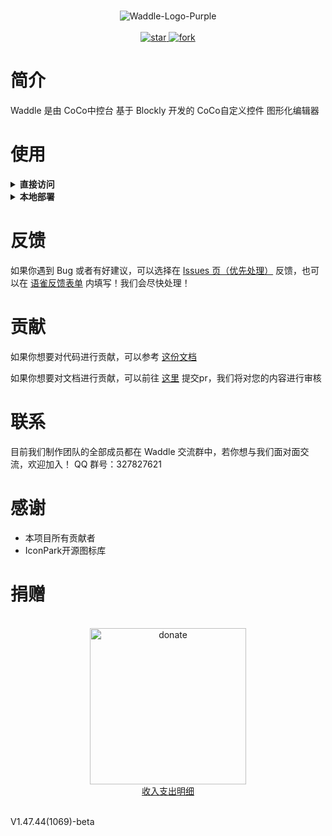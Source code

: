 <p align="center">
    <br>
    <img alt="Waddle-Logo-Purple" src="https://waddle.coco-central.cn/static/img/logo/logo-purple-full.png"/>
    <br>
    <br>
    <a href='https://gitee.com/coco-central/waddle/stargazers'>
    <img src='https://gitee.com/coco-central/waddle/badge/star.svg?theme=white' alt='star'></img>
    </a>
    <a href='https://gitee.com/coco-central/waddle/members'>
    <img src='https://gitee.com/coco-central/waddle/badge/fork.svg?theme=white' alt='fork'></img>
    </a>
    <br>
</p>

# 简介

Waddle 是由 CoCo中控台 基于 Blockly 开发的 CoCo自定义控件 图形化编辑器

# 使用

<details>
  <summary>
    <strong>直接访问</strong>
  </summary><br>如果你想要直接访问稳定版：
  <ul>
    <li>
      请前往<a href="https://waddle.coco-central.cn">https://waddle.coco-central.cn</a>查看</li>
  </ul>
  </summary><br>如果你想要查看最新的开发版：
  <ul>
    <li>
      请前往<a href="https://waddle-beta.coco-central.cn">https://waddle-beta.coco-central.cn</a>查看</li>
  </ul>
</details>

<details>
  <summary>
    <strong>本地部署</strong>
  </summary><br>如果你有本地部署访问的需求，请按照以下步骤进行
  <ol>
    <li>clone仓库（
      <a href="https://gitee.com/coco-central/waddle">https://gitee.com/coco-central/waddle</a>）</li>
    <li>打开项目文件夹</li>
    <li>在命令行运行命令 python -m http.server 8000 或双击运行 runserver.cmd</li>
    <li>确认8000端口没有占用（占用了请回到第三步自定义端口）</li>
    <li>浏览器打开
      <a href="http://localhost:8000">http://localhost:8000</a>即可</li>
  </ol>
</details>

# 反馈

如果你遇到 Bug 或者有好建议，可以选择在 [Issues 页（优先处理）](https://gitee.com/coco-central/waddle/issues) 反馈，也可以在 [语雀反馈表单](https://www.yuque.com/forms/share/21daa75d-9aac-4887-8eb9-77dd20e658ec) 内填写！我们会尽快处理！

# 贡献

如果你想要对代码进行贡献，可以参考 [这份文档](https://docs.coco-central.cn/waddle/#/dev/1-%E5%BC%80%E5%8F%91%E6%8C%87%E5%8D%97)

如果你想要对文档进行贡献，可以前往 [这里](https://gitee.com/coco-central/docs) 提交pr，我们将对您的内容进行审核

# 联系

目前我们制作团队的全部成员都在 Waddle 交流群中，若你想与我们面对面交流，欢迎加入！
QQ 群号：327827621

# 感谢

- 本项目所有贡献者
- IconPark开源图标库

# 捐赠

<p align="center">
  <br>
  <img alt="donate" src="https://waddle.coco-central.cn/static/img/donate.png" height="250" width="250" />
  <br>
  <a href="https://docs.coco-central.cn/waddle/#/appendix/3-%E6%89%93%E8%B5%8F%E6%94%B6%E5%85%A5%E6%94%AF%E5%87%BA%E6%98%8E%E7%BB%86">收入支出明细</a>
  <br>
</p>
<br>

<div class="waddle-version-bot">V1.47.44(1069)-beta</div>
